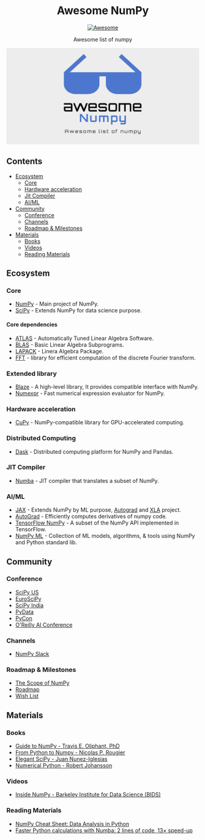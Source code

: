 <h1 align="center">Awesome NumPy</h1>
<p align="center"><a href="https://awesome.re"><img src="https://awesome.re/badge.svg" alt="Awesome" /></a></p>
<p align="center"> Awesome list of numpy</p>

<p align="center">
    <img with="740" src="./cover.png" alt="Awesome Numpy - Awesome list of numpy" />
</p>

## Contents

- [Ecosystem](#ecosystem)
   - [Core](#core)
   - [Hardware acceleration](#hardware-acceleration)
   - [Jit Compiler](#jit-compiler)
   - [AI/ML](#aiml)
- [Community](#community)
   - [Conference](#conference)
   - [Channels](#channels)
   - [Roadmap & Milestones](#roadmap-milestones)
- [Materials](#materials)
   - [Books](#books)
   - [Videos](#videos)
   - [Reading Materials](#reading-materials)

## Ecosystem

### Core

- [NumPy](https://numpy.org/) - Main project of NumPy.
- [SciPy](https://scipy.org/) - Extends NumPy for data science purpose.

#### Core dependencies

- [ATLAS](http://math-atlas.sourceforge.net/) - Automatically Tuned Linear Algebra Software.
- [BLAS](http://www.netlib.org/blas/) - Basic Linear Algebra Subprograms.
- [LAPACK](http://www.netlib.org/lapack/) - Linera Algebra Package.
- [FFT](https://www.fftw.org/) - library for efficient computation of the discrete Fourier transform.

### Extended library

- [Blaze](https://blaze.readthedocs.io/en/latest/index.html) - A high-level library, It provides compatible interface with NumPy.
- [Numexpr](https://github.com/pydata/numexpr) - Fast numerical expression evaluator for NumPy.

### Hardware acceleration

- [CuPy](https://github.com/cupy/cupy) - NumPy-compatible library for GPU-accelerated computing.

### Distributed Computing

- [Dask](https://dask.org/) - Distributed computing platform for NumPy and Pandas.

### JIT Compiler

- [Numba](https://numba.pydata.org/) - JIT compiler that translates a subset of NumPy.

### AI/ML

- [JAX](https://github.com/google/jax) - Extends NumPy by ML purpose, [Autograd](https://github.com/hips/autograd) and [XLA](https://www.tensorflow.org/xla) project.
- [AutoGrad](https://github.com/HIPS/autograd) - Efficiently computes derivatives of numpy code.
- [TensorFlow NumPy](https://www.tensorflow.org/guide/tf_numpy) - A subset of the NumPy API implemented in TensorFlow.
- [NumPy ML](https://github.com/ddbourgin/numpy-ml) - Collection of ML models, algorithms, & tools using NumPy and Python standard lib.

## Community

### Conference

- [SciPy US](http://conference.scipy.org/)
- [EuroSciPy](https://www.euroscipy.org/)
- [SciPy India](https://scipy.in/2021)
- [PyData](https://pydata.org/event-schedule/)
- [PyCon](https://pycon.org/)
- [O'Reilly AI Conference](https://www.oreilly.com/conferences/)

### Channels

- [NumPy Slack](https://numpy-team.slack.com/)

### Roadmap & Milestones

- [The Scope of NumPy](https://numpy.org/neps/scope.html)
- [Roadmap](https://numpy.org/neps/)
- [Wish List](https://github.com/numpy/numpy/issues?q=is%3Aopen+is%3Aissue+label%3A%2223+-+Wish+List%22)

## Materials

### Books

- [Guide to NumPy - Travis E. Oliphant, PhD](http://web.mit.edu/dvp/Public/numpybook.pdf)
- [From Python to Numpy - Nicolas P. Rougier](https://www.labri.fr/perso/nrougier/from-python-to-numpy/)
- [Elegant SciPy - Juan Nunez-Iglesias](https://books.google.com/books?id=4tOdjgEACAAJ)
- [Numerical Python - Robert Johansson](https://books.google.com/books?id=N4-dvAEACAAJ)

### Videos

- [Inside NumPy - Barkeley Institute for Data Science (BIDS)](https://www.youtube.com/watch?v=fowHwlpGb34)

### Reading Materials

- [NumPy Cheat Sheet: Data Analysis in Python](https://www.datacamp.com/cheat-sheet/numpy-cheat-sheet-data-analysis-in-python)
- [Faster Python calculations with Numba: 2 lines of code, 13× speed-up](https://pythonspeed.com/articles/numba-faster-python/)
